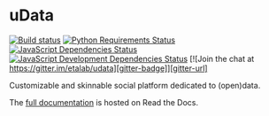 uData
=====

[![Build status][circleci-badge]][circleci-url]
[![Python Requirements Status][requires-io-badge]][requires-io-url]
[![JavaScript Dependencies Status][david-dm-badge]][david-dm-url]
[![JavaScript Development Dependencies Status][david-dm-dev-badge]][david-dm-dev-url]
[![Join the chat at https://gitter.im/etalab/udata][gitter-badge]][gitter-url]

Customizable and skinnable social platform dedicated to (open)data.

The [full documentation](http://udata.readthedocs.org/) is hosted on Read the Docs.

[circleci-url]: https://circleci.com/gh/opendatateam/udata
[circleci-badge]: https://circleci.com/gh/opendatateam/udata.svg?style=shield
[requires-io-url]: https://requires.io/github/opendatateam/udata/requirements/?branch=master
[requires-io-badge]: https://requires.io/github/opendatateam/udata/requirements.png?branch=master
[david-dm-url]: https://david-dm.org/opendatateam/udata
[david-dm-badge]: https://img.shields.io/david/opendatateam/udata.svg
[david-dm-dev-url]: https://david-dm.org/opendatateam/udata#info=devDependencies
[david-dm-dev-badge]: https://david-dm.org/opendatateam/udata/dev-status.svg
[gitter-badge]: https://badges.gitter.im/Join%20Chat.svg
[gitter-url]: https://gitter.im/etalab/udata
